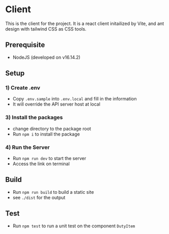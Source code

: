 # Client

This is the client for the project. It is a react client initailized by Vite, and ant design with tailwind CSS as CSS tools.

## Prerequisite

- NodeJS (developed on v16.14.2)

## Setup

### 1) Create .env 
- Copy `.env.sample` into `.env.local` and fill in the information
- It will override the API server host at local

### 3) Install the packages
- change directory to the package root
- Run `npm i` to install the package

### 4) Run the Server
- Run `npm run dev` to start the server
- Access the link on terminal

## Build
- Run `npm run build` to build a static site
- see `./dist` for the output

## Test 
- Run `npm test` to run a unit test on the component `DutyItem`
